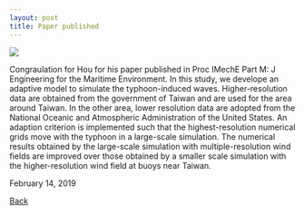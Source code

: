 ```yaml
---
layout: post
title: Paper published
---
```

<img src="https://static.wixstatic.com/media/d19f46_c7c0c73cc25747fb9b7279b59d644f73~mv2.png/v1/fill/w_630,h_307,al_c,q_80,usm_0.66_1.00_0.01/d19f46_c7c0c73cc25747fb9b7279b59d644f73~mv2.webp">

Congraulation for Hou for his paper published in Proc IMechE Part M: J Engineering for the Maritime Environment. In this study, we develope an adaptive model to simulate the typhoon-induced waves. Higher-resolution data are obtained from the government of Taiwan and are used for the area around Taiwan. In the other area, lower resolution data are adopted from the National Oceanic and Atmospheric Administration of the United States. An adaption criterion is implemented such that the highest-resolution numerical grids move with the typhoon in a large-scale simulation. The numerical results obtained by the large-scale simulation with multiple-resolution wind fields are improved over those obtained by a smaller scale simulation with the higher-resolution wind field at buoys near Taiwan.


February 14, 2019

[Back](https://finitetsai.github.io/)
